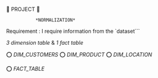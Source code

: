 🔆                  PROJECT               🔆

               *NORMALIZATION* 

Requirement : I require information from the `dataset``` 

*3 dimension table* 
&
*1 fact table* 

⭕️ *DIM_CUSTOMERS*
⭕️ *DIM_PRODUCT*
⭕️ *DIM_LOCATION*


⭕️ *FACT_TABLE*
